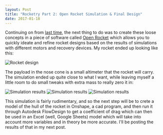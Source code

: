 ```yaml
---
layout: Post
title: "Rocketry Part 2: Open Rocket Simulation & Final Design"
date: 2017-01-18
---
```


Continuing on from [last time](https://www.grayolson.me/blog/posts/rocketry/part1/), the next thing to do was to create these loose concepts in a piece of software called [Open Rocket](http://openrocket.sourceforge.net/) which allows you to quickly ideate and refine rocket designs based on the results of simulations with different motors and recovery devices. My rocket ended up looking like this:

![Rocket design](/assets/img/rocket/design1.png)

The payload in the nose cone is a small altimeter that the rocket will carry. The simulation ended up quite close to what I want, while leaving myself a little room to do small tweaks with extra mass to really zero it in:

![Simulation results](/assets/img/rocket/simulation1.png)
![Simulation results](/assets/img/rocket/simulation2.png)
![Simulation results](/assets/img/rocket/simulation3.png)

This simulation is fairly rudimentary, and so the next step will be to crete a model of the hull of the rocket in Onshape, a cad program, and then run it through Autodesk FlowDesign to get a coefficient of drag which can then be used in an Excel (well, Google Sheets) model which will take into account more variables and in theory be more accurate. I'll be posting the results of that in my next post.